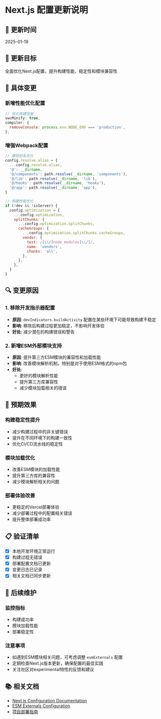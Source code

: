 # Next.js 配置更新说明

## 📅 更新时间
2025-01-19

## 🎯 更新目标
全面优化Next.js配置，提升构建性能、稳定性和模块兼容性

## 📄 具体变更

### 新增性能优化配置
```javascript
// 优化构建性能
swcMinify: true,
compiler: {
  removeConsole: process.env.NODE_ENV === 'production',
},
```

### 增强Webpack配置
```javascript
// 路径别名优化
config.resolve.alias = {
  ...config.resolve.alias,
  '@': __dirname,
  '@/components': path.resolve(__dirname, 'components'),
  '@/lib': path.resolve(__dirname, 'lib'),
  '@/hooks': path.resolve(__dirname, 'hooks'),
  '@/app': path.resolve(__dirname, 'app'),
}

// 构建性能优化
if (!dev && !isServer) {
  config.optimization = {
    ...config.optimization,
    splitChunks: {
      ...config.optimization.splitChunks,
      cacheGroups: {
        ...config.optimization.splitChunks.cacheGroups,
        vendor: {
          test: /[\\/]node_modules[\\/]/,
          name: 'vendors',
          chunks: 'all',
        },
      },
    },
  }
}
```

## 🔍 变更原因

### 1. 移除开发指示器配置
- **原因**: `devIndicators.buildActivity` 配置在某些环境下可能导致构建不稳定
- **影响**: 移除后构建过程更加稳定，不影响开发体验
- **好处**: 减少潜在的构建错误和警告

### 2. 新增ESM外部模块支持
- **原因**: 提升第三方ESM模块的兼容性和加载性能
- **影响**: 改善模块解析机制，特别是对于使用ESM格式的npm包
- **好处**: 
  - 更好的模块解析性能
  - 提升第三方库兼容性
  - 减少模块加载相关的错误

## 🚀 预期效果

### 构建稳定性提升
- 减少构建过程中的非关键错误
- 提升在不同环境下的构建一致性
- 优化CI/CD流水线的稳定性

### 模块加载优化
- 改善ESM模块的加载性能
- 提升第三方库的兼容性
- 减少模块解析相关的问题

### 部署体验改善
- 更稳定的Vercel部署体验
- 减少部署过程中的配置相关错误
- 提升整体部署成功率

## 📋 验证清单

- [x] 本地开发环境正常运行
- [x] 构建过程无错误
- [x] 部署配置文档已更新
- [x] 变更日志已记录
- [x] 相关文档已同步更新

## 🔧 后续维护

### 监控指标
- 构建成功率
- 模块加载性能
- 部署稳定性

### 注意事项
- 如遇到ESM模块相关问题，可考虑调整 `esmExternals` 配置
- 定期检查Next.js版本更新，确保配置的最佳实践
- 关注社区对experimental特性的反馈和建议

## 📚 相关文档
- [Next.js Configuration Documentation](https://nextjs.org/docs/api-reference/next.config.js/introduction)
- [ESM Externals Configuration](https://nextjs.org/docs/api-reference/next.config.js/experimental-features)
- [项目部署指南](./deployment-guide.md)
